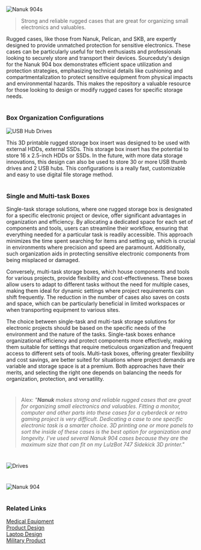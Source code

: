 ![Nanuk 904s](https://github.com/sourceduty/Nanuk_904/assets/123030236/395ecdef-a0c0-4f76-b29e-ed2fd21b4665)

> Strong and reliable rugged cases that are great for organizing small electronics and valuables.

Rugged cases, like those from Nanuk, Pelican, and SKB, are expertly designed to provide unmatched protection for sensitive electronics. These cases can be particularly useful for tech enthusiasts and professionals looking to securely store and transport their devices. Sourceduty's design for the Nanuk 904 box demonstrates efficient space utilization and protection strategies, emphasizing technical details like cushioning and compartmentalization to protect sensitive equipment from physical impacts and environmental hazards. This makes the repository a valuable resource for those looking to design or modify rugged cases for specific storage needs.

#
### Box Organization Configurations

![USB Hub Drives](https://github.com/user-attachments/assets/1b0ccc54-1ae8-420b-863d-e3121153db01)

This 3D printable rugged storage box insert was designed to be used with external HDDs, external SSDs. This storage box insert has the potential to store 16 x 2.5-inch HDDs or SSDs. In the future, with more data storage innovations, this design can also be used to store 30 or more USB thumb drives and 2 USB hubs. This configurations is a really fast, customizable and easy to use digital file storage method.

#
### Single and Multi-task Boxes

Single-task storage solutions, where one rugged storage box is designated for a specific electronic project or device, offer significant advantages in organization and efficiency. By allocating a dedicated space for each set of components and tools, users can streamline their workflow, ensuring that everything needed for a particular task is readily accessible. This approach minimizes the time spent searching for items and setting up, which is crucial in environments where precision and speed are paramount. Additionally, such organization aids in protecting sensitive electronic components from being misplaced or damaged.

Conversely, multi-task storage boxes, which house components and tools for various projects, provide flexibility and cost-effectiveness. These boxes allow users to adapt to different tasks without the need for multiple cases, making them ideal for dynamic settings where project requirements can shift frequently. The reduction in the number of cases also saves on costs and space, which can be particularly beneficial in limited workspaces or when transporting equipment to various sites.

The choice between single-task and multi-task storage solutions for electronic projects should be based on the specific needs of the environment and the nature of the tasks. Single-task boxes enhance organizational efficiency and protect components more effectively, making them suitable for settings that require meticulous organization and frequent access to different sets of tools. Multi-task boxes, offering greater flexibility and cost savings, are better suited for situations where project demands are variable and storage space is at a premium. Both approaches have their merits, and selecting the right one depends on balancing the needs for organization, protection, and versatility.

#

> Alex: *"**Nanuk** makes strong and reliable rugged cases that are great for organizing small electronics and valuables. Fitting a monitor, computer and other parts into these cases for a cyberdeck or retro gaming project is very difficult. Dedicating a case to one specific electronic task is a smarter choice. 3D printing one or more panels to sort the inside of these cases is the best option for organization and longevity. I've used several Nanuk 904 cases because they are the maximum size that can fit on my LulzBot 747 Sidekick 3D printer."*

#
![Drives](https://github.com/sourceduty/Nanuk_904/assets/123030236/c835d2dc-1bfd-4f20-8a8c-341bf2aa1e0b)
#
![Nanuk 904](https://github.com/sourceduty/Nanuk_904/assets/123030236/885fb017-16d8-422b-8f4e-af9ff8403b9e)
#

### Related Links

[Medical Equipment](https://github.com/sourceduty/Medical_Equipment)
<br>
[Product Design](https://github.com/sourceduty/Product_Design)
<br>
[Laptop Design](https://github.com/sourceduty/Laptop_Design)
<br>
[Military Product](https://github.com/sourceduty/Military_Product)
